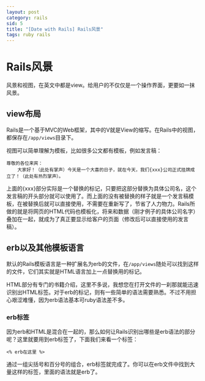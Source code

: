 ```yaml
---
layout: post
category: rails
sid: 5
title: "[Date with Rails] Rails风景"
tags: ruby rails
---
```


# Rails风景

风景和视图，在英文中都是view。给用户的不仅仅是一个操作界面，更要如一抹风景。

## view布局

Rails是一个基于MVC的Web框架，其中的V就是View的缩写。在Rails中的视图，都保存在`/app/views`目录下。

视图可以简单理解为模板，比如很多公文都有模板，例如发言稿：

    尊敬的各位来宾：
        大家好！（此处有掌声）今天是一个大喜的日子，就在今天，我们{xxx}公司正式挂牌成立了！（此处有热烈掌声）。

上面的{xxx}部分实际是一个替换的标记，只要把这部分替换为具体公司名，这个发言稿的开头部分就可以使用了。而上面的没有被替换的样子就是一个发言稿模板，在被替换后就可以直接使用，不需要在重新写了，节省了人力物力。Rails所做的就是将网页的HTML代码也模板化，将来和数据（刚才例子的具体公司名字）叠加在一起，就成为了真正要显示给客户的页面（修改后可以直接使用的发言稿）。

## erb以及其他模板语言

默认的Rails模板语言是一种扩展名为erb的文件，在`/app/views`随处可以找到这样的文件，它们其实就是HTML语言加上一点替换用的标记。

HTML部分有专门的书籍介绍，这里不多说，我想您在打开文件的一刹那就能迅速识别出HTML标签。对于erb的标记，则有一些简单的语法需要熟悉。不过不用担心艰涩难懂，因为erb语法基本可ruby语法差不多。

### erb标签

因为erb和HTML是混合在一起的，那么如何让Rails识别出哪些是erb语法的部分呢？这里就要用到erb标签了，下面我们来看一个标签：

`<% erb在这里 %>`

通过一组尖括号和百分号的组合，erb标签就完成了。你可以在erb文件中找到大量这样的标签，里面的语法就是erb了。
